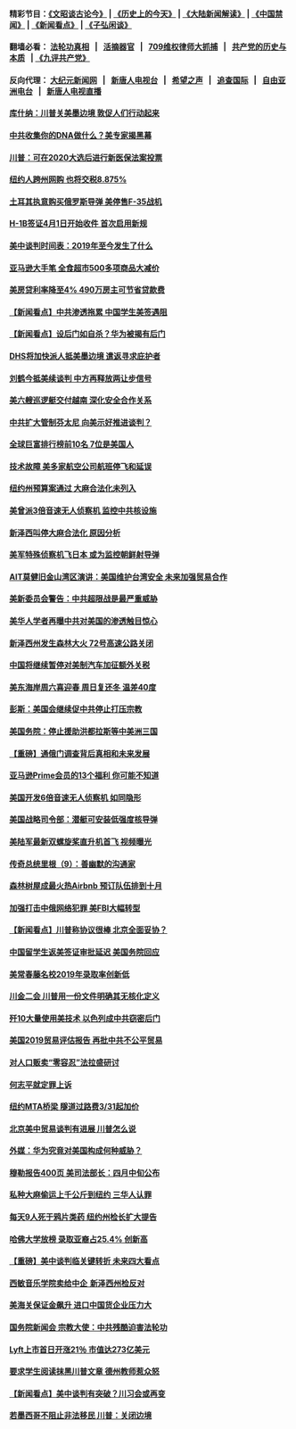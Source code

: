 #### 精彩节目：[《文昭谈古论今》](http://134.209.198.168/wenzhao) | [《历史上的今天》](http://134.209.198.168/today-in-history) | [《大陆新闻解读》](http://134.209.198.168/ntdtv-comedy) | [《中国禁闻》](http://134.209.198.168/ntdtv-news) | [《新闻看点》](http://134.209.198.168/news-insight) | [《子弘闲谈》](http://134.209.198.168/zihongxiantan/) 

  #### 翻墙必看： [法轮功真相](http://134.209.198.168:10000/videos/truth.html) &nbsp;&nbsp;|&nbsp;&nbsp; [活摘器官](http://134.209.198.168:10000/videos/res/Organs/) &nbsp;&nbsp;|&nbsp;&nbsp; [709维权律师大抓捕](http://134.209.198.168:10000/videos/709/) &nbsp;&nbsp;|&nbsp;&nbsp; [共产党的历史与本质](http://134.209.198.168:10000/videos/ccp.html) &nbsp;&nbsp;| [《九评共产党》](http://134.209.198.168:10000/videos/jiuping/) 

#### 反向代理： [大纪元新闻网](http://134.209.198.168:10080/) &nbsp;&nbsp;|&nbsp;&nbsp; [新唐人电视台](http://134.209.198.168:8000/) &nbsp;&nbsp;|&nbsp;&nbsp; [希望之声](http://134.209.198.168:8200/) &nbsp;&nbsp;|&nbsp;&nbsp; [追查国际](http://134.209.198.168:10010/) &nbsp;&nbsp;|&nbsp;&nbsp; [自由亚洲电台](http://134.209.198.168:9800/) &nbsp;&nbsp;|&nbsp;&nbsp; [新唐人电视直播](http://134.209.198.168/) 

#### [库什纳：川普关美墨边境 敦促人们行动起来](../pages/nsc412/n11157753.md?t=04021537) 

#### [中共收集你的DNA做什么？美专家揭黑幕](../pages/nsc412/n11156644.md?t=04021537) 

#### [川普：可在2020大选后进行新医保法案投票](../pages/nsc412/n11157433.md?t=04021537) 

#### [纽约人跨州网购 也将交税8.875%](../pages/nsc412/n11157392.md?t=04021537) 

#### [土耳其执意购买俄罗斯导弹 美停售F-35战机](../pages/nsc412/n11156910.md?t=04021537) 

#### [H-1B签证4月1日开始收件 首次启用新规](../pages/nsc412/n11156441.md?t=04021537) 

#### [美中谈判时间表：2019年至今发生了什么](../pages/nsc412/n11156116.md?t=04021537) 

#### [亚马逊大手笔 全食超市500多项商品大减价](../pages/nsc412/n11156281.md?t=04021537) 

#### [美房贷利率降至4% 490万房主可节省贷款费](../pages/nsc412/n11155963.md?t=04021537) 

#### [【新闻看点】中共渗透拖累 中国学生美签遇阻](../pages/nsc412/n11155955.md?t=04021537) 

#### [【新闻看点】设后门如自杀？华为被揭有后门](../pages/nsc412/n11155722.md?t=04021537) 

#### [DHS将加快派人抵美墨边境 遣返寻求庇护者](../pages/nsc412/n11155878.md?t=04021537) 

#### [刘鹤今抵美续谈判 中方再释放两让步信号](../pages/nsc412/n11155920.md?t=04021537) 

#### [美六艘巡逻艇交付越南 深化安全合作关系](../pages/nsc412/n11155740.md?t=04021537) 

#### [中共扩大管制芬太尼 向美示好推进谈判？](../pages/nsc412/n11155762.md?t=04021537) 

#### [全球巨富排行榜前10名 7位是美国人](../pages/nsc412/n11155641.md?t=04021537) 

#### [技术故障 美多家航空公司航班停飞和延误](../pages/nsc412/n11155658.md?t=04021537) 

#### [纽约州预算案通过 大麻合法化未列入](../pages/nsc412/n11155338.md?t=04021537) 

#### [美曾派3倍音速无人侦察机 监控中共核设施](../pages/nsc412/n11155218.md?t=04021537) 

#### [新泽西叫停大麻合法化 原因分析](../pages/nsc412/n11155324.md?t=04021537) 

#### [美军特殊侦察机飞日本 或为监控朝鲜射导弹](../pages/nsc412/n11154756.md?t=04021537) 

#### [AIT莫健旧金山湾区演讲：美国维护台湾安全 未来加强贸易合作](../pages/nsc412/n11154656.md?t=04021537) 

#### [美新委员会警告：中共超限战是最严重威胁](../pages/nsc412/n11153754.md?t=04021537) 

#### [美华人学者再曝中共对美国的渗透触目惊心](../pages/nsc412/n11150248.md?t=04021537) 

#### [新泽西州发生森林大火 72号高速公路关闭](../pages/nsc412/n11153542.md?t=04021537) 

#### [中国将继续暂停对美制汽车加征额外关税](../pages/nsc412/n11153472.md?t=04021537) 

#### [美东海岸周六喜迎春 周日复还冬 温差40度](../pages/nsc412/n11153370.md?t=04021537) 

#### [彭斯：美国会继续促中共停止打压宗教](../pages/nsc412/n11153230.md?t=04021537) 

#### [美国务院：停止援助洪都拉斯等中美洲三国](../pages/nsc412/n11152947.md?t=04021537) 

#### [【重磅】通俄门调查背后真相和未来发展](../pages/nsc412/n11149763.md?t=04021537) 

#### [亚马逊Prime会员的13个福利 你可能不知道](../pages/nsc412/n11110603.md?t=04021537) 

#### [美国开发6倍音速无人侦察机 如同隐形](../pages/nsc412/n11152824.md?t=04021537) 

#### [美国战略司令部：潜艇可安装低强度核导弹](../pages/nsc412/n11152538.md?t=04021537) 

#### [美陆军最新双螺旋桨直升机首飞 视频曝光](../pages/nsc412/n11142593.md?t=04021537) 

#### [传奇总统里根（9）：善幽默的沟通家](../pages/nsc412/n11151700.md?t=04021537) 

#### [森林树屋成最火热Airbnb 预订队伍排到十月](../pages/nsc412/n11151820.md?t=04021537) 

#### [加强打击中俄网络犯罪 美FBI大幅转型](../pages/nsc412/n11151611.md?t=04021537) 

#### [【新闻看点】川普称协议很棒 北京全面妥协？](../pages/nsc412/n11151468.md?t=04021537) 

#### [中国留学生返美签证审批延迟 美国务院回应](../pages/nsc412/n11151314.md?t=04021537) 

#### [美常春藤名校2019年录取率创新低](../pages/nsc412/n11151277.md?t=04021537) 

#### [川金二会 川普用一份文件明确其无核化定义](../pages/nsc412/n11151140.md?t=04021537) 

#### [歼10大量使用美技术 以色列成中共窃密后门](../pages/nsc412/n11143429.md?t=04021537) 

#### [美国2019贸易评估报告 再批中共不公平贸易](../pages/nsc412/n11150818.md?t=04021537) 

#### [对人口贩卖“零容忍”法拉盛研讨](../pages/nsc412/n11150877.md?t=04021537) 

#### [何志平就定罪上诉](../pages/nsc412/n11150869.md?t=04021537) 

#### [纽约MTA桥梁 隧道过路费3/31起加价](../pages/nsc412/n11150854.md?t=04021537) 

#### [北京美中贸易谈判有进展 川普怎么说](../pages/nsc412/n11150224.md?t=04021537) 

#### [外媒：华为究竟对美国构成何种威胁？](../pages/nsc412/n11149562.md?t=04021537) 

#### [穆勒报告400页 美司法部长：四月中旬公布](../pages/nsc412/n11150091.md?t=04021537) 

#### [私种大麻偷运上千公斤到纽约 三华人认罪](../pages/nsc412/n11148686.md?t=04021537) 

#### [每天9人死于鸦片类药 纽约州检长扩大提告](../pages/nsc412/n11148700.md?t=04021537) 

#### [哈佛大学放榜 录取亚裔占25.4% 创新高](../pages/nsc412/n11149841.md?t=04021537) 

#### [【重磅】美中谈判临关键转折 未来四大看点](../pages/nsc412/n11149718.md?t=04021537) 

#### [西敏音乐学院卖给中企 新泽西州检反对](../pages/nsc412/n11149680.md?t=04021537) 

#### [美海关保证金飙升 进口中国货企业压力大](../pages/nsc412/n11149090.md?t=04021537) 

#### [国务院新闻会 宗教大使：中共残酷迫害法轮功](../pages/nsc412/n11149870.md?t=04021537) 

#### [Lyft上市首日开涨21％ 市值达273亿美元](../pages/nsc412/n11149695.md?t=04021537) 

#### [要求学生阅读抹黑川普文章 德州教师惹众怒](../pages/nsc412/n11149736.md?t=04021537) 

#### [【新闻看点】美中谈判有突破？川习会或再变](../pages/nsc412/n11149469.md?t=04021537) 

#### [若墨西哥不阻止非法移民 川普：关闭边境](../pages/nsc412/n11149488.md?t=04021537) 


